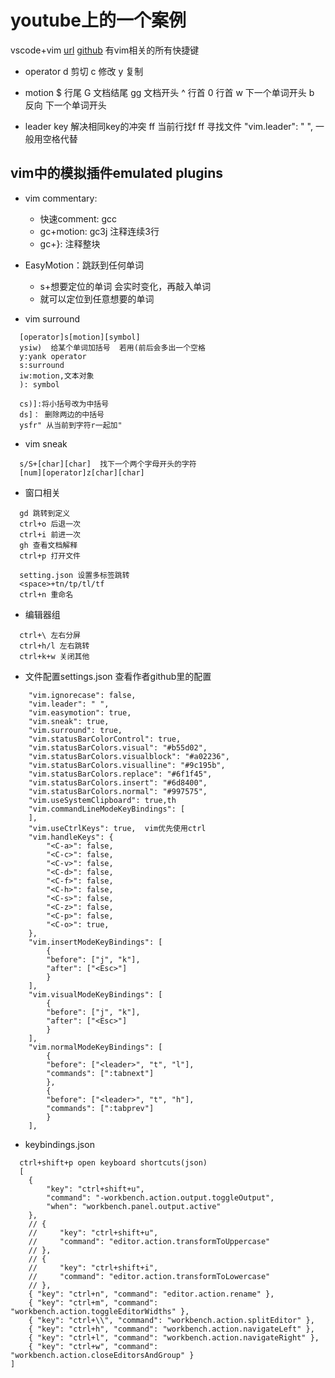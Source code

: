 
# youtube上的一个案例
vscode+vim
[url](https://www.youtube.com/watch?v=uhk_YOmMwiI)
[github](https://github.com/bryant-video/neovim-tutorial?tab=readme-ov-file)  有vim相关的所有快捷键


- operator
d 剪切
c 修改
y 复制

- motion
$ 行尾
G 文档结尾
gg 文档开头
^ 行首
0 行首
w 下一个单词开头
b 反向 下一个单词开头

- leader key
解决相同key的冲突
ff 当前行找f
<leader>ff 寻找文件
"vim.leader": " ",  一般用空格代替


## vim中的模拟插件emulated plugins
- vim commentary:
    - 快速comment: gcc
    - gc+motion: gc3j 注释连续3行
    - gc+}: 注释整块

- EasyMotion：跳跃到任何单词
  - <leader><leader>s+想要定位的单词 会实时变化，再敲入单词
  - 就可以定位到任意想要的单词


- vim surround
```
  [operator]s[motion][symbol]
  ysiw)  给某个单词加括号  若用(前后会多出一个空格
  y:yank operator
  s:surround
  iw:motion,文本对象
  ): symbol

  cs)]:将小括号改为中括号
  ds]： 删除两边的中括号
  ysfr" 从当前到字符r一起加"
```


- vim sneak
```
  s/S+[char][char]  找下一个两个字母开头的字符
  [num][operator]z[char][char]
```

- 窗口相关
```
  gd 跳转到定义
  ctrl+o 后退一次
  ctrl+i 前进一次
  gh 查看文档解释
  ctrl+p 打开文件

  setting.json 设置多标签跳转
  <space>+tn/tp/tl/tf
  ctrl+n 重命名
```

- 编辑器组
```
  ctrl+\ 左右分屏
  ctrl+h/l 左右跳转
  ctrl+k+w 关闭其他
```


- 文件配置settings.json  查看作者github里的配置
```
    "vim.ignorecase": false,
    "vim.leader": " ",
    "vim.easymotion": true,
    "vim.sneak": true,
    "vim.surround": true,
    "vim.statusBarColorControl": true,
    "vim.statusBarColors.visual": "#b55d02",
    "vim.statusBarColors.visualblock": "#a02236",
    "vim.statusBarColors.visualline": "#9c195b",
    "vim.statusBarColors.replace": "#6f1f45",
    "vim.statusBarColors.insert": "#6d8400",
    "vim.statusBarColors.normal": "#997575",
    "vim.useSystemClipboard": true,th
    "vim.commandLineModeKeyBindings": [
    ],
    "vim.useCtrlKeys": true,  vim优先使用ctrl
    "vim.handleKeys": {
        "<C-a>": false,
        "<C-c>": false,
        "<C-v>": false,
        "<C-d>": false,
        "<C-f>": false,
        "<C-h>": false,
        "<C-s>": false,
        "<C-z>": false,
        "<C-p>": false,
        "<C-o>": true,
    },
    "vim.insertModeKeyBindings": [
        {
        "before": ["j", "k"],
        "after": ["<Esc>"]
        }
    ],
    "vim.visualModeKeyBindings": [
        {
        "before": ["j", "k"],
        "after": ["<Esc>"]
        }
    ],
    "vim.normalModeKeyBindings": [
        {
        "before": ["<leader>", "t", "l"],
        "commands": [":tabnext"]
        },
        {
        "before": ["<leader>", "t", "h"],
        "commands": [":tabprev"]
        }
    ],
```
- keybindings.json
```
  ctrl+shift+p open keyboard shortcuts(json)
  [
    {
        "key": "ctrl+shift+u",
        "command": "-workbench.action.output.toggleOutput",
        "when": "workbench.panel.output.active"
    },
    // {
    //     "key": "ctrl+shift+u",
    //     "command": "editor.action.transformToUppercase"
    // },
    // {
    //     "key": "ctrl+shift+i",
    //     "command": "editor.action.transformToLowercase"
    // },
    { "key": "ctrl+n", "command": "editor.action.rename" },
    { "key": "ctrl+m", "command": "workbench.action.toggleEditorWidths" },
    { "key": "ctrl+\\", "command": "workbench.action.splitEditor" },
    { "key": "ctrl+h", "command": "workbench.action.navigateLeft" },
    { "key": "ctrl+l", "command": "workbench.action.navigateRight" },
    { "key": "ctrl+w", "command": "workbench.action.closeEditorsAndGroup" }
]
```





